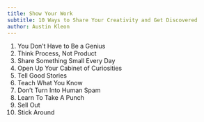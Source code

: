 ```yaml
---
title: Show Your Work
subtitle: 10 Ways to Share Your Creativity and Get Discovered
author: Austin Kleon
---
```


01. You Don’t Have to Be a Genius
02. Think Process, Not Product
03. Share Something Small Every Day
04. Open Up Your Cabinet of Curiosities
05. Tell Good Stories
06. Teach What You Know
07. Don’t Turn Into Human Spam
08. Learn To Take A Punch
09. Sell Out
10. Stick Around
